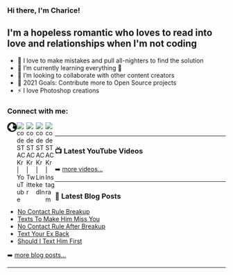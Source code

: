 ### Hi there, I'm Charice! 
## I'm a hopeless romantic who loves to read into love and relationships when I'm not coding

- 🔭 I love to make mistakes and pull all-nighters to find the solution
- 🌱 I’m currently learning everything 🤣
- 👯 I’m looking to collaborate with other content creators
- 🥅 2021 Goals: Contribute more to Open Source projects
- ⚡ I love Photoshop creations


### Connect with me:

[<img align="left" alt="codeSTACKr.com" width="22px" src="https://raw.githubusercontent.com/iconic/open-iconic/master/svg/globe.svg" />][website]
[<img align="left" alt="codeSTACKr | YouTube" width="22px" src="https://cdn.jsdelivr.net/npm/simple-icons@v3/icons/youtube.svg" />][youtube]
[<img align="left" alt="codeSTACKr | Twitter" width="22px" src="https://cdn.jsdelivr.net/npm/simple-icons@v3/icons/twitter.svg" />][twitter]
[<img align="left" alt="codeSTACKr | LinkedIn" width="22px" src="https://cdn.jsdelivr.net/npm/simple-icons@v3/icons/linkedin.svg" />][linkedin]
[<img align="left" alt="codeSTACKr | Instagram" width="22px" src="https://cdn.jsdelivr.net/npm/simple-icons@v3/icons/instagram.svg" />][instagram]

<br />

---

### 📺 Latest YouTube Videos

<!-- YOUTUBE:START -->
<!-- YOUTUBE:END -->

➡️ [more videos...](https://www.youtube.com/channel/UCngbUNrf9pk7lJcawuDsJPw)

---

### 📕 Latest Blog Posts

<!-- BLOG-POST-LIST:START -->
- [No Contact Rule Breakup](https://exbackluv.wordpress.com/2021/10/20/no-contact-rule-breakup/)
- [Texts To Make Him Miss You](https://exbackluv.wordpress.com/2021/10/20/texts-to-make-him-miss-you/)
- [No Contact Rule After Breakup](https://exbackluv.wordpress.com/2021/10/20/no-contact-rule-after-breakup/)
- [Text Your Ex Back](https://exbackluv.wordpress.com/2021/10/16/text-your-ex-back/)
- [Should I Text Him First](https://exbackluv.wordpress.com/2021/10/15/should-i-text-him-first/)
<!-- BLOG-POST-LIST:END -->

➡️ [more blog posts...](about.me/exbackluv)

---


[website]: https://exbackluv.wordpress.com/
[twitter]: https://twitter.com/ExBackExpertise
[youtube]: https://www.youtube.com/channel/UCngbUNrf9pk7lJcawuDsJPw
[instagram]: https://instagram.com/exbackexpertise
[linkedin]: https://linkedin.com/in/exbackexpertise

